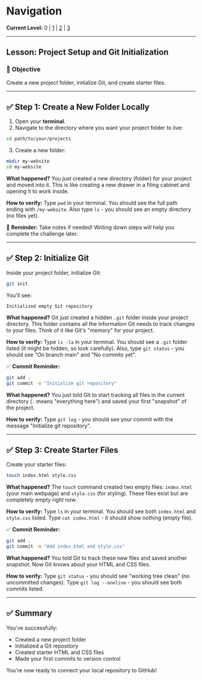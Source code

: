 # Navigation
**Current Level:** 0 | [1](./vscode-create-git-repo-lv1.md) | [2](./vscode-create-git-repo-lv2.md) | [3](./vscode-create-git-repo-lv3.md)

---

## Lesson: Project Setup and Git Initialization

### 🎯 Objective

Create a new project folder, initialize Git, and create starter files.

---

## ✅ Step 1: Create a New Folder Locally

1. Open your **terminal**.
2. Navigate to the directory where you want your project folder to live:

```bash
cd path/to/your/projects
```

3. Create a new folder:

```bash
mkdir my-website
cd my-website
```

**What happened?** You just created a new directory (folder) for your project and moved into it. This is like creating a new drawer in a filing cabinet and opening it to work inside.

**How to verify:** Type `pwd` in your terminal. You should see the full path ending with `/my-website`. Also type `ls` - you should see an empty directory (no files yet).

📌 **Reminder:** Take notes if needed! Writing down steps will help you complete the challenge later.

---

## ✅ Step 2: Initialize Git

Inside your project folder, initialize Git:

```bash
git init
```

You'll see:

```
Initialized empty Git repository
```

**What happened?** Git just created a hidden `.git` folder inside your project directory. This folder contains all the information Git needs to track changes to your files. Think of it like Git's "memory" for your project.

**How to verify:** Type `ls -la` in your terminal. You should see a `.git` folder listed (it might be hidden, so look carefully). Also, type `git status` - you should see "On branch main" and "No commits yet".

✅ **Commit Reminder:**

```bash
git add .
git commit -m "Initialize git repository"
```

**What happened?** You just told Git to start tracking all files in the current directory (`.` means "everything here") and saved your first "snapshot" of the project.

**How to verify:** Type `git log` - you should see your commit with the message "Initialize git repository".

---

## ✅ Step 3: Create Starter Files

Create your starter files:

```bash
touch index.html style.css
```

**What happened?** The `touch` command created two empty files: `index.html` (your main webpage) and `style.css` (for styling). These files exist but are completely empty right now.

**How to verify:** Type `ls` in your terminal. You should see both `index.html` and `style.css` listed. Type `cat index.html` - it should show nothing (empty file).

✅ **Commit Reminder:**

```bash
git add .
git commit -m "Add index.html and style.css"
```

**What happened?** You told Git to track these new files and saved another snapshot. Now Git knows about your HTML and CSS files.

**How to verify:** Type `git status` - you should see "working tree clean" (no uncommitted changes). Type `git log --oneline` - you should see both commits listed.

---

## ✅ Summary

You've successfully:
* Created a new project folder
* Initialized a Git repository
* Created starter HTML and CSS files
* Made your first commits to version control

You're now ready to connect your local repository to GitHub! 